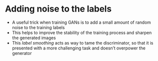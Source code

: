 # Adding noise to the labels

* A useful trick when training GANs is to add a small amount of random noise to the training labels
* This helps to improve the stability of the training process and sharpen the generated images
* This _label smoothing_ acts as way to tame the discriminator, so that it is presented with a more challenging task and doesn’t overpower the generator
